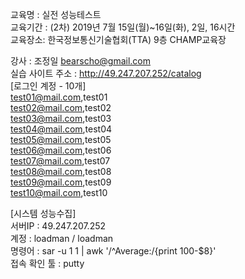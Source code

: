 교육명 : 실전 성능테스트  
교육기간 : (2차) 2019년 7월 15일(월)~16일(화), 2일, 16시간  
교육장소: 한국정보통신기술협회(TTA) 9층 CHAMP교육장  
  
강사 : 조정일 bearscho@gmail.com  
실습 사이트 주소 : http://49.247.207.252/catalog  
[로그인 계정 - 10개]  
test01@mail.com,test01  
test02@mail.com,test02  
test03@mail.com,test03  
test04@mail.com,test04  
test05@mail.com,test05  
test06@mail.com,test06  
test07@mail.com,test07  
test08@mail.com,test08  
test09@mail.com,test09  
test10@mail.com,test10  



[시스템 성능수집]  
서버IP : 49.247.207.252  
계정 : loadman / loadman  
명령어 : sar -u 1 1 | awk '/^Average:/{print 100-$8}'  
접속 확인 툴 : putty  

